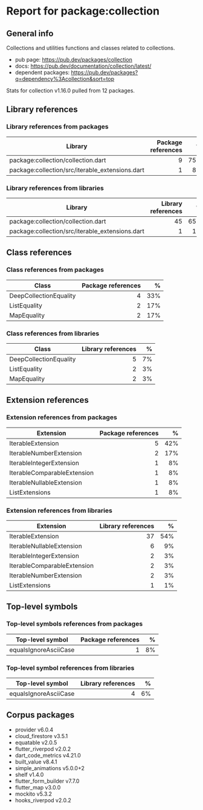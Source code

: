 # Report for package:collection

## General info

Collections and utilities functions and classes related to collections.

- pub page: https://pub.dev/packages/collection
- docs: https://pub.dev/documentation/collection/latest/
- dependent packages: https://pub.dev/packages?q=dependency%3Acollection&sort=top

Stats for collection v1.16.0 pulled from 12 packages.

## Library references

### Library references from packages

| Library | Package references | % |
| --- | ---: | ---: |
| package:collection/collection.dart | 9 | 75% |
| package:collection/src/iterable_extensions.dart | 1 | 8% |

### Library references from libraries

| Library | Library references | % |
| --- | ---: | ---: |
| package:collection/collection.dart | 45 | 65% |
| package:collection/src/iterable_extensions.dart | 1 | 1% |

## Class references

### Class references from packages

| Class | Package references | % |
| --- | ---: | ---: |
| DeepCollectionEquality | 4 | 33% |
| ListEquality | 2 | 17% |
| MapEquality | 2 | 17% |

### Class references from libraries

| Class | Library references | % |
| --- | ---: | ---: |
| DeepCollectionEquality | 5 | 7% |
| ListEquality | 2 | 3% |
| MapEquality | 2 | 3% |

## Extension references

### Extension references from packages

| Extension | Package references | % |
| --- | ---: | ---: |
| IterableExtension | 5 | 42% |
| IterableNumberExtension | 2 | 17% |
| IterableIntegerExtension | 1 | 8% |
| IterableComparableExtension | 1 | 8% |
| IterableNullableExtension | 1 | 8% |
| ListExtensions | 1 | 8% |

### Extension references from libraries

| Extension | Library references | % |
| --- | ---: | ---: |
| IterableExtension | 37 | 54% |
| IterableNullableExtension | 6 | 9% |
| IterableIntegerExtension | 2 | 3% |
| IterableComparableExtension | 2 | 3% |
| IterableNumberExtension | 2 | 3% |
| ListExtensions | 1 | 1% |

## Top-level symbols

### Top-level symbols references from packages

| Top-level symbol | Package references | % |
| --- | ---: | ---: |
| equalsIgnoreAsciiCase | 1 | 8% |

### Top-level symbol references from libraries

| Top-level symbol | Library references | % |
| --- | ---: | ---: |
| equalsIgnoreAsciiCase | 4 | 6% |

## Corpus packages

- provider v6.0.4
- cloud_firestore v3.5.1
- equatable v2.0.5
- flutter_riverpod v2.0.2
- dart_code_metrics v4.21.0
- built_value v8.4.1
- simple_animations v5.0.0+2
- shelf v1.4.0
- flutter_form_builder v7.7.0
- flutter_map v3.0.0
- mockito v5.3.2
- hooks_riverpod v2.0.2
